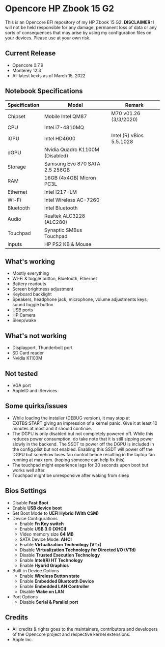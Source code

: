 # Opencore HP Zbook 15 G2
This is an Opencore EFI repository of my HP Zbook 15 G2. **DISCLAIMER:** I will not be held responsible for any damage, permanent loss of data or any sorts of consequences that may arise by using my configuration files on your devices. Please use at your own risk.

## Current Release
- Opencore 0.7.9
- Monterey 12.3
- All latest kexts as of March 15, 2022

## Notebook Specifications

| Specification  | Model |  Remark  |
| ------------- | ------------- | ------------- |
| Chipset  | Mobile Intel QM87 | M70 v01.26 (3/3/2020)  |
| CPU  | Intel i7-4810MQ  |
| iGPU  | Intel HD4600  | Intel (R) vBios 5.5.1028  |
| dGPU  | Nvidia Quadro K1100M (Disabled)  |
| Storage  | Samsung Evo 870 SATA 2.5 256GB  |
| RAM  | 16GB (4x4GB) Micron PC3L |
| Ethernet  | Intel I217-LM  |
| Wi-Fi  | Intel Wireless AC-7260  |
| Bluetooth  | Intel Bluetooth   |
| Audio  | Realtek ALC3228 (ALC280)   |
| Touchpad  | Synaptic SMBus Touchpad   |
| Inputs  | HP PS2 KB & Mouse  |

## What's working
- Mostly everything
- Wi-Fi & toggle button, Bluetooth, Ethernet
- Battery readouts
- Screen brightness adjustment
- Keyboard backlight
- Speakers, headphone jack, microphone, volume adjustments keys, sound toggle button
- USB ports
- HP Camera
- Sleep/wake

## What's not working
- Displayport, Thunderbolt port 
- SD Card reader
- Nvidia K1100M

## Not tested
- VGA port
- AppleID and iServices

## Some quirks/issues
- While loading the installer (DEBUG version), it may stop at EXITBS:START giving an impression of a kernel panic. Give it at least 10 minutes at most and it should continue.
- The DGPU is only disabled but not completely powered off. While this reduces power consumption, do take note that it is still sipping power slowly in the backend. The SSDT to power off the DGPU is included in the config.plist but not enabled. Enabling this SSDT will power off the DGPU but somehow loses fan control hence resulting in the laptop fan running at max rpm. (hoping someone can help fix this)
- The touchpad might experience lags for 30 seconds upon boot but works well after.
- Touchpad might be unresponsive after waking from sleep

## Bios Settings
- Disable **Fast Boot**
- Enable **USB device boot**
- Set Boot Mode to **UEFI Hybrid (With CSM)**
- Device Configurations
  - Enable **Fn Key switch**
  - Enable **USB 3.0 (XHCI)**
  - Video memory size **64 MB**
  - SATA Device Mode: **AHCI**
  - Enable **Virtualization Technology (VTx)**
  - Disable **Virtualization Technology for Directed I/O (VTd)**
  - Disable **Trusted Execution Technology**
  - Enable **Intel(R) HT Technology**
  - Enable **Hybrid Graphics**
- Built-in Device Options
  - Enable **Wireless Button state**
  - Enable **Embedded Bluetooth Device**
  - Enable **Embedded LAN Controller**
  - Disable **Wake on LAN**
- Port Options
  - Disable **Serial & Parallel port**

## Credits
- All credits & rights goes to the maintainers, contributors and developers of the Opencore project and respective kernel extensions.
- Apple Inc.
